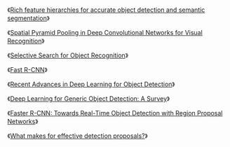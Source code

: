 《[Rich feature hierarchies for accurate object detection and semantic segmentation](https://arxiv.org/pdf/1311.2524.pdf)》

《[Spatial Pyramid Pooling in Deep Convolutional Networks for Visual Recognition](https://arxiv.org/pdf/1406.4729.pdf)》

《[Selective Search for Object Recognition](http://www.huppelen.nl/publications/selectiveSearchDraft.pdf)》

《[Fast R-CNN](https://arxiv.org/pdf/1504.08083.pdf)》

《[Recent Advances in Deep Learning for Object Detection](https://arxiv.org/pdf/1908.03673.pdf)》

《[Deep Learning for Generic Object Detection: A Survey](https://arxiv.org/pdf/1809.02165.pdf)》

《[Faster R-CNN: Towards Real-Time Object Detection with Region Proposal Networks](https://arxiv.org/pdf/1506.01497.pdf)》

《[What makes for effective detection proposals?](https://arxiv.org/pdf/1502.05082.pdf)》